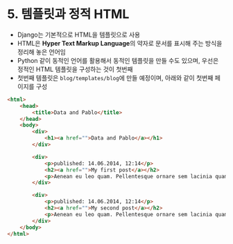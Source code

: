 # 5. 템플릿과 정적 HTML

- Django는 기본적으로 HTML을 템플릿으로 사용
- HTML은 **Hyper Text Markup Language**의 약자로 문서를 표시해 주는 방식을 정리해 놓은 언어임
- Python 같이 동적인 언어를 활용해서 동적인 템플릿을 만들 수도 있으며, 우선은 정적인 HTML 템플릿을 구성하는 것이 첫번째
- 첫번째 템플릿은 `blog/templates/blog`에 만들 예정이며, 아래와 같이 첫번째 페이지를 구성
```html
<html>
    <head>
        <title>Data and Pablo</title>
    </head>
    <body>
        <div>
            <h1><a href="">Data and Pablo</a></h1>
        </div>

        <div>
            <p>published: 14.06.2014, 12:14</p>
            <h2><a href="">My first post</a></h2>
            <p>Aenean eu leo quam. Pellentesque ornare sem lacinia quam venenatis vestibulum. Donec id elit non mi porta gravida at eget metus. Fusce dapibus, tellus ac cursus commodo, tortor mauris condimentum nibh, ut fermentum massa justo sit amet risus.</p>
        </div>

        <div>
            <p>published: 14.06.2014, 12:14</p>
            <h2><a href="">My second post</a></h2>
            <p>Aenean eu leo quam. Pellentesque ornare sem lacinia quam venenatis vestibulum. Donec id elit non mi porta gravida at eget metus. Fusce dapibus, tellus ac cursus commodo, tortor mauris condimentum nibh, ut f.</p>
        </div>
    </body>
</html>
```
